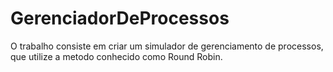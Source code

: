 # GerenciadorDeProcessos
O trabalho consiste em criar um simulador de gerenciamento de processos, que utilize a metodo conhecido como Round Robin.
